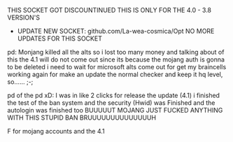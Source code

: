 THIS SOCKET GOT DISCOUNTINUED THIS IS ONLY FOR THE 4.0 - 3.8 VERSION'S

- UPDATE
NEW SOCKET: github.com/La-wea-cosmica/Opt
NO MORE UPDATES FOR THIS SOCKET


pd: Monjang killed all the alts so i lost too many money
and talking about of this the 4.1 will do not come out
since its because the mojang auth is gonna to be deleted
i need to wait for microsoft alts come out for get my
braincells working again for make an update the normal checker
and keep it hq level, so...... ;-;


pd of the pd xD: I was in like 2 clicks for release the update (4.1)
i finished the test of the ban system and the security (Hwid) was Finished
and the autologin was finished too BUUUUUT MOJANG JUST FUCKED ANYTHING WITH
THIS STUPID BAN BRUUUUUUUUUUUUUUH



F for mojang accounts and the 4.1
